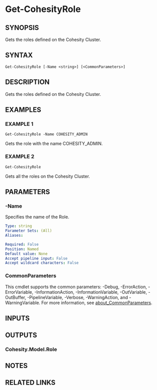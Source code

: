 # Get-CohesityRole

## SYNOPSIS
Gets the roles defined on the Cohesity Cluster.

## SYNTAX

```
Get-CohesityRole [-Name <string>] [<CommonParameters>]
```

## DESCRIPTION
Gets the roles defined on the Cohesity Cluster.

## EXAMPLES

### EXAMPLE 1
```
Get-CohesityRole -Name COHESITY_ADMIN
```

Gets the role with the name COHESITY_ADMIN.

### EXAMPLE 2
```
Get-CohesityRole
```

Gets all the roles on the Cohesity Cluster.

## PARAMETERS

### -Name
Specifies the name of the Role.

```yaml
Type: string
Parameter Sets: (All)
Aliases:

Required: False
Position: Named
Default value: None
Accept pipeline input: False
Accept wildcard characters: False
```

### CommonParameters
This cmdlet supports the common parameters: -Debug, -ErrorAction, -ErrorVariable, -InformationAction, -InformationVariable, -OutVariable, -OutBuffer, -PipelineVariable, -Verbose, -WarningAction, and -WarningVariable. For more information, see [about_CommonParameters](http://go.microsoft.com/fwlink/?LinkID=113216).

## INPUTS

## OUTPUTS

### Cohesity.Model.Role
## NOTES

## RELATED LINKS
